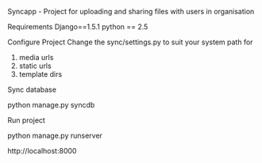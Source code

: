 
Syncapp - Project for uploading and sharing files with users in organisation

Requirements
  Django==1.5.1
  python == 2.5


Configure Project
  Change the sync/settings.py to suit your system path for 
  1. media urls
  2. static urls
  3. template dirs


Sync database

  python manage.py syncdb

Run project 

  python manage.py runserver

  http://localhost:8000




